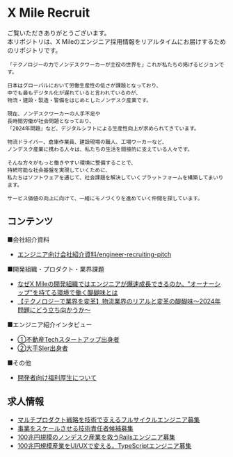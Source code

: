 # X Mile Recruit
ご覧いただきありがとうございます。  
本リポジトリは、X Mileのエンジニア採用情報をリアルタイムにお届けするためのリポジトリです。

```
「テクノロジーの力でノンデスクワーカーが主役の世界を」これが私たちの掲げるビジョンです。

日本はグローバルにおいて労働生産性の低さが課題となっており、
中でも最もデジタル化が遅れていると言われているのが、
物流・建設・製造・警備をはじめとしたノンデスク産業です。

現在、ノンデスクワーカーの人手不足や
長時間労働が社会問題となっており、
「2024年問題」など、デジタルシフトによる生産性向上が求められてきています。

物流ドライバー、倉庫作業員、建設現場の職人、工場ワーカーなど、
ノンデスク産業に携わる人々は、私たちの生活を間接的に支えている人々です。

そんな方々がもっと働きやすい環境に整備することで、
持続可能な社会基盤を実現していくために、
私たちはソフトウェアを通じて、社会課題を解決していくプラットフォームを構築してまいります。

サービス価値の向上に向けて、一緒にモノづくりを進めていく仲間を探しています。
```

## コンテンツ
■会社紹介資料
- [エンジニア向け会社紹介資料/engineer-recruiting-pitch](https://speakerdeck.com/xmile/engineer-recruiting-pitch)

■開発組織・プロダクト・業界課題
- [なぜX Mileの開発組織ではエンジニアが爆速成長できるのか。"オーナーシップ"を持てる環境で働く醍醐味とは](https://www.wantedly.com/companies/xmile/post_articles/476480)
- [【テクノロジーで業界を変革】物流業界のリアルと変革の醍醐味〜2024年問題にどう立ち向かうか〜](https://www.wantedly.com/companies/xmile/post_articles/473343)

■エンジニア紹介インタビュー
- [①不動産Techスタートアップ出身者](https://www.wantedly.com/companies/xmile/post_articles/427822)
- [②大手SIer出身者](https://www.wantedly.com/companies/xmile/post_articles/466774)

■その他
- [開発者向け福利厚生について](https://speakerdeck.com/xmile/engineer-recruiting-pitch?slide=39)

## 求人情報
- [マルチプロダクト戦略を技術で支えるフルサイクルエンジニア募集](https://www.wantedly.com/projects/1215733)
- [事業をスケールさせる技術責任者候補募集](https://www.wantedly.com/projects/1215749)
- [100兆円規模のノンデスク産業を救うRailsエンジニア募集](https://www.wantedly.com/projects/1214638)
- [100兆円規模産業をUI/UXで変える。TypeScriptエンジニア募集](https://www.wantedly.com/projects/1215731)

